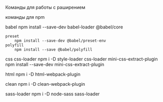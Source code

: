 Команды для работы с раширением 
<!-- Дополнить инфо -->
команды для npm 

babel 
    npm install --save-dev babel-loader @babel/core
    
    preset
        npm install --save-dev @babel/preset-env
    polyfill
        npm install --save @babel/polyfill

css
    css-loader
        npm i -D style-loader css-loader
    mini-css-extract-plugin
        npm install --save-dev mini-css-extract-plugin

html
    npm i -D html-webpack-plugin

clean
    npm i -D clean-webpack-plugin

sass-loader
    npm i -D node-sass sass-loader
